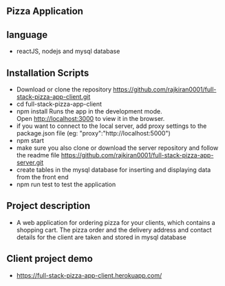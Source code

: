 ## Pizza Application
## language
- reactJS, nodejs and mysql database 

##  Installation Scripts
- Download or clone the repository https://github.com/rajkiran0001/full-stack-pizza-app-client.git
- cd full-stack-pizza-app-client
- npm install
  Runs the app in the development mode.<br />
  Open [http://localhost:3000](http://localhost:3000) to view it in the browser.
- if you want to connect to the local server, add proxy settings to the package.json file (eg: "proxy":"http://localhost:5000")
- npm start
- make sure you also clone or download the server repository and follow the readme file https://github.com/rajkiran0001/full-stack-pizza-app-server.git
- create tables in the mysql database for inserting and displaying data from the front end
- npm run test to test the application

## Project description

- A web application for ordering pizza for your clients, which contains a shopping cart. The pizza order and the delivery address and contact details for the client are taken and stored in mysql database
## Client project demo
-  https://full-stack-pizza-app-client.herokuapp.com/
